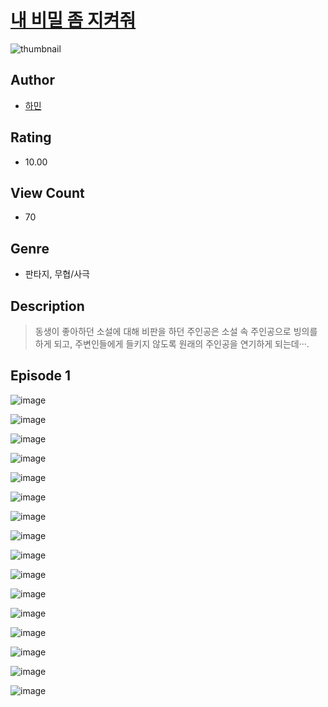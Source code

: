 # [내 비밀 좀 지켜줘](https://comic.naver.com/challenge/list?titleId=811357)
![thumbnail](https://image-comic.pstatic.net/user_contents_data/challenge_comic/2023/05/25/304716/upload_3919033496071659878_480x623.jpeg)

## Author
- [하민](https://comic.naver.com/artistTitle?id=304716)

## Rating
- 10.00

## View Count
- 70

## Genre
- 판타지, 무협/사극

## Description
> 동생이 좋아하던 소설에 대해 비판을 하던 주인공은 소설 속 주인공으로 빙의를 하게 되고, 주변인들에게 들키지 않도록 원래의 주인공을 연기하게 되는데···.


## Episode 1
![image](https://image-comic.pstatic.net/user_contents_data/challenge_comic/2023/05/25/304716/upload_3689069525957109296.jpeg)

![image](https://image-comic.pstatic.net/user_contents_data/challenge_comic/2023/05/25/304716/upload_7076339417184559670.jpeg)

![image](https://image-comic.pstatic.net/user_contents_data/challenge_comic/2023/05/25/304716/upload_3688784760998814006.jpeg)

![image](https://image-comic.pstatic.net/user_contents_data/challenge_comic/2023/05/25/304716/upload_3689352101180682805.jpeg)

![image](https://image-comic.pstatic.net/user_contents_data/challenge_comic/2023/05/25/304716/upload_4121129427530768998.jpeg)

![image](https://image-comic.pstatic.net/user_contents_data/challenge_comic/2023/05/25/304716/upload_7077460013541778532.jpeg)

![image](https://image-comic.pstatic.net/user_contents_data/challenge_comic/2023/05/25/304716/upload_7292507801249014117.jpeg)

![image](https://image-comic.pstatic.net/user_contents_data/challenge_comic/2023/05/25/304716/upload_7161060065044620388.jpeg)

![image](https://image-comic.pstatic.net/user_contents_data/challenge_comic/2023/05/25/304716/upload_7292793652766783330.jpeg)

![image](https://image-comic.pstatic.net/user_contents_data/challenge_comic/2023/05/25/304716/upload_4063709430064428337.jpeg)

![image](https://image-comic.pstatic.net/user_contents_data/challenge_comic/2023/05/25/304716/upload_7219608183086725169.jpeg)

![image](https://image-comic.pstatic.net/user_contents_data/challenge_comic/2023/05/25/304716/upload_7161395643861459251.jpeg)

![image](https://image-comic.pstatic.net/user_contents_data/challenge_comic/2023/05/25/304716/upload_7149008356898060337.jpeg)

![image](https://image-comic.pstatic.net/user_contents_data/challenge_comic/2023/05/25/304716/upload_7293408292665635379.jpeg)

![image](https://image-comic.pstatic.net/user_contents_data/challenge_comic/2023/05/25/304716/upload_7161675826754367798.jpeg)

![image](https://image-comic.pstatic.net/user_contents_data/challenge_comic/2023/05/25/304716/upload_3559641841768097123.jpeg)
